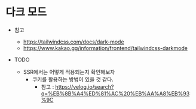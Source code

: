 # 다크 모드

- 참고

  - https://tailwindcss.com/docs/dark-mode
  - https://www.kakao.gg/information/frontend/tailwindcss-darkmode

- TODO
  - SSR에서는 어떻게 적용되는지 확인해보자
    - 쿠키를 활용하는 방법이 있을 것 같다.
      - 참고 : https://velog.io/search?q=%EB%8B%A4%ED%81%AC%20%EB%AA%A8%EB%93%9C
